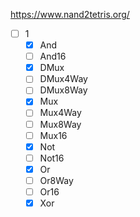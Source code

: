 https://www.nand2tetris.org/

- [ ] 1
  - [x] And
  - [ ] And16
  - [x] DMux
  - [ ] DMux4Way
  - [ ] DMux8Way
  - [x] Mux
  - [ ] Mux4Way
  - [ ] Mux8Way
  - [ ] Mux16
  - [x] Not
  - [ ] Not16
  - [x] Or
  - [ ] Or8Way
  - [ ] Or16
  - [x] Xor

